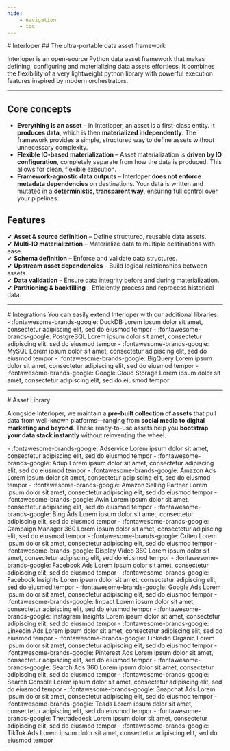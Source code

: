 ```yaml
---
hide:
    - navigation
    - toc
---
```


<div class="title center" markdown>
# Interloper
## The ultra-portable data asset framework
</div>

Interloper is an open-source Python data asset framework that makes defining, configuring and materializing data assets effortless.
It combines the flexibility of a very lightweight python library with powerful execution features inspired by modern orchestrators.

---

## Core concepts

- **Everything is an asset** – In Interloper, an asset is a first-class entity. It **produces data**, which is then **materialized independently**. The framework provides a simple, structured way to define assets without unnecessary complexity.  
- **Flexible IO-based materialization** – Asset materialization is **driven by IO configuration**, completely separate from how the data is produced. This allows for clean, flexible execution.
- **Framework-agnostic data outputs** – Interloper **does not enforce metadata dependencies** on destinations. Your data is written and mutated in a **deterministic, transparent way**, ensuring full control over your pipelines.  


## Features

✔ **Asset & source definition** – Define structured, reusable data assets.  
✔ **Multi-IO materialization** – Materialize data to multiple destinations with ease.  
✔ **Schema definition** – Enforce and validate data structures.  
✔ **Upstream asset dependencies** – Build logical relationships between assets.  
✔ **Data validation** – Ensure data integrity before and during materialization.  
✔ **Partitioning & backfilling** – Efficiently process and reprocess historical data. 

---

<div class="center" markdown>
# Integrations
You can easily extend Interloper with our additional libraries.
</div>


<div class="grid cards center" markdown>
- :fontawesome-brands-google: DuckDB  
    Lorem ipsum dolor sit amet, consectetur adipiscing elit, sed do eiusmod tempor
- :fontawesome-brands-google: PostgreSQL  
    Lorem ipsum dolor sit amet, consectetur adipiscing elit, sed do eiusmod tempor
- :fontawesome-brands-google: MySQL  
    Lorem ipsum dolor sit amet, consectetur adipiscing elit, sed do eiusmod tempor
- :fontawesome-brands-google: BigQuery  
    Lorem ipsum dolor sit amet, consectetur adipiscing elit, sed do eiusmod tempor
- :fontawesome-brands-google: Google Cloud Storage  
    Lorem ipsum dolor sit amet, consectetur adipiscing elit, sed do eiusmod tempor
</div>

--- 
<div class="center" markdown>
# Asset Library

Alongside Interloper, we maintain a **pre-built collection of assets** that pull data from well-known platforms—ranging from **social media to digital marketing and beyond**. These ready-to-use assets help you **bootstrap your data stack instantly** without reinventing the wheel.
</div>

<div class="grid cards center" markdown>
- :fontawesome-brands-google: Adservice  
    Lorem ipsum dolor sit amet, consectetur adipiscing elit, sed do eiusmod tempor
- :fontawesome-brands-google: Adup  
    Lorem ipsum dolor sit amet, consectetur adipiscing elit, sed do eiusmod tempor
- :fontawesome-brands-google: Amazon Ads  
    Lorem ipsum dolor sit amet, consectetur adipiscing elit, sed do eiusmod tempor
- :fontawesome-brands-google: Amazon Selling Partner  
    Lorem ipsum dolor sit amet, consectetur adipiscing elit, sed do eiusmod tempor
- :fontawesome-brands-google: Awin  
    Lorem ipsum dolor sit amet, consectetur adipiscing elit, sed do eiusmod tempor
- :fontawesome-brands-google: Bing Ads  
    Lorem ipsum dolor sit amet, consectetur adipiscing elit, sed do eiusmod tempor
- :fontawesome-brands-google: Campaign Manager 360  
    Lorem ipsum dolor sit amet, consectetur adipiscing elit, sed do eiusmod tempor
- :fontawesome-brands-google: Criteo  
    Lorem ipsum dolor sit amet, consectetur adipiscing elit, sed do eiusmod tempor
- :fontawesome-brands-google: Display Video 360  
    Lorem ipsum dolor sit amet, consectetur adipiscing elit, sed do eiusmod tempor
- :fontawesome-brands-google: Facebook Ads  
    Lorem ipsum dolor sit amet, consectetur adipiscing elit, sed do eiusmod tempor
- :fontawesome-brands-google: Facebook Insights  
    Lorem ipsum dolor sit amet, consectetur adipiscing elit, sed do eiusmod tempor
- :fontawesome-brands-google: Google Ads  
    Lorem ipsum dolor sit amet, consectetur adipiscing elit, sed do eiusmod tempor
- :fontawesome-brands-google: Impact  
    Lorem ipsum dolor sit amet, consectetur adipiscing elit, sed do eiusmod tempor
- :fontawesome-brands-google: Instagram Insights  
    Lorem ipsum dolor sit amet, consectetur adipiscing elit, sed do eiusmod tempor
- :fontawesome-brands-google: Linkedin Ads  
    Lorem ipsum dolor sit amet, consectetur adipiscing elit, sed do eiusmod tempor
- :fontawesome-brands-google: Linkedin Organic  
    Lorem ipsum dolor sit amet, consectetur adipiscing elit, sed do eiusmod tempor
- :fontawesome-brands-google: Pinterest Ads  
    Lorem ipsum dolor sit amet, consectetur adipiscing elit, sed do eiusmod tempor
- :fontawesome-brands-google: Search Ads 360  
    Lorem ipsum dolor sit amet, consectetur adipiscing elit, sed do eiusmod tempor
- :fontawesome-brands-google: Search Console  
    Lorem ipsum dolor sit amet, consectetur adipiscing elit, sed do eiusmod tempor
- :fontawesome-brands-google: Snapchat Ads  
    Lorem ipsum dolor sit amet, consectetur adipiscing elit, sed do eiusmod tempor
- :fontawesome-brands-google: Teads  
    Lorem ipsum dolor sit amet, consectetur adipiscing elit, sed do eiusmod tempor
- :fontawesome-brands-google: Thetradedesk  
    Lorem ipsum dolor sit amet, consectetur adipiscing elit, sed do eiusmod tempor
- :fontawesome-brands-google: TikTok Ads  
    Lorem ipsum dolor sit amet, consectetur adipiscing elit, sed do eiusmod tempor
</div>

</div>